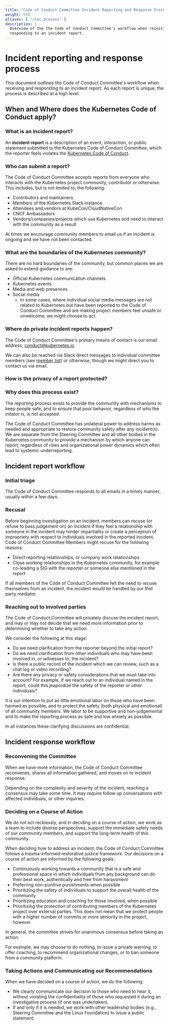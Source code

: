 ```yaml
---
title: "Code of Conduct Committee Incident Reporting and Response Process"
weight: 550
aliases: [ "/coc-process" ]
description: | 
  Overview of the the Code of Conduct Committee's workflow when receiving and
  responding to an incident report.
---
```


# Incident reporting and response process

This document outlines the Code of Conduct Committee's workflow when receiving and responding to an incident report. As each report is unique, the process is described at a high level.

## When and Where does the Kubernetes Code of Conduct apply?

### What is an incident report?

An **incident report** is a description of an event, interaction, or public statement submitted to the Kubernetes Code of Conduct Committee, which the reporter feels violates the [Kubernetes Code of Conduct](https://kubernetes.io/community/code-of-conduct/). 

### Who can submit a report? 

The Code of Conduct Committee accepts reports from everyone who interacts with the Kubernetes project community, contributor or otherwise. This includes, but is not limited to, the following:

- Contributors and maintainers
- Members of the Kubernetes Slack instance 
- Attendees and vendors at KubeCon/CloudNativeCon
- CNCF Ambassadors
- Vendors/companies/projects which use Kubernetes and need to interact with the community as a result

At times we encourage community members to email us if an incident is ongoing and we have not been contacted.

### What are the boundaries of the Kubernetes community?

There are no hard boundaries of the community, but common places we are asked to extend guidance to are:

- Official Kubernetes communication channels
- Kubernetes events
- Media and web presences
- Social media
    - In some cases, where individual social media messages are not related to Kubernetes but have been reported to the Code of Conduct Committee and are making project members feel unsafe or unwelcome, we might choose to act.

### Where do private incident reports happen? 

The Code of Conduct Committee's primary means of contact is our email address, conduct@kubernetes.io. 

We can also be reached via Slack direct messages to individual committee members (see [member list](https://github.com/kubernetes/community/tree/master/committee-code-of-conduct#members)) or otherwise, though we might direct you to contact us via email. 

### How is the privacy of a report protected?

### Why does this process exist?

The reporting process exists to provide the community with mechanisms to keep people safe, and to ensure that poor behavior, regardless of who the initator is, is not accepted.

The Code of Conduct Committee has unilateral power to address harms as needed and appropriate to restore community safety after any incident(s). We are separate from the Steering Committee and all other bodies in the Kubernetes community to provide a mechanism by which anyone can report, regardless of roles and organizational power dynamics which often lead to systemic underreporting.

## Incident report workflow 
 
### Initial triage 

The Code of Conduct Committee responds to all emails in a timely manner, usually within a few days.

### Recusal 

Before beginning investigation on an incident, members can recuse (or refuse to pass judgement on) an incident if they feel a relationship with someone in the incident may hinder impartiality or create a perception of impropriety with respect to individuals involved in the reported incident. Code of Conduct Committee Members might recuse for the following reasons:

- Direct reporting relationships, or company work relationships 
- Close working relationships in the Kubernetes community, for example co-leading a SIG with the reporter or someone else mentioned in the report


If all members of the Code of Conduct Committee felt the need to recuse themselves from an incident, the incident would be handled by our thid party mediator.

### Reaching out to involved parties

The Code of Conduct Committee will privately discuss the incident report, and may or may not decide that we need more information prior to determining whether to take any action.

We consider the following at this stage:

- Do we need clarification from the reporter beyond the initial report?
- Do we need clarification from other individuals who may have been involved in, or witnesses to, the incident? 
- Is there a public record of the incident which we can review, such as a chat log or video recording? 
- Are there any privacy or safety considerations that we must take into account? For example, if we reach out to an individual named in the report, could this jeapordize the safety of the reporter or other individuals?

It is our intention to put as little emotional labor on those who have been harmed as possible, and to protect the safety (both physical and emotional) of all community members. We labor to be supportive and non-judgemental and to make the reporting process as safe and low anxiety as possible.

In all instances these clarifying discussions are confidential.



## Incident response workflow

### Reconvening the Committee

When we have more information, the Code of Conduct Committee reconvenes, shares all information gathered, and moves on to incident response. 

Depending on the complexity and severity of the incident, reaching a consensus may take some time. It may require follow up conversations with affected individuals, or other inquiries.

### Deciding on a Course of Action 

We do not act recklessly, and in deciding on a course of action, we work as a team to include diverse perspectives, support the immediate safety needs of our community members, and support the long-term health of this community.

When deciding how to address an incident, the Code of Conduct Committee follows a trauma-informed restorative justice framework. Our decisions on a course of action are informed by the following goals:

- Continuously working towards a community that is a safe and professional space in which individuals from any background can do their best work, authentically and free from harassment
- Preferring non-punitive punishments when possible
- Prioritizing the safety of individuals to support the overall health of the community
- Prioritizing education and coaching for those involved, when possible
- Prioritizing the protection of contributing members of the Kubernetes project over external parties. This does not mean that we protect people with a higher number of commits or more seniority in the project, however.

In general, the committee strives for unanimous consensus before taking an action.

For example, we may choose to do nothing, to issue a private warning, to offer coaching, to recommend organizational changes, or to ban someone from a community platform. 


### Taking Actions and Communicating our Recommendations 

When we have decided on a course of action, we do the following:

- We clearly communicate our decision to those who need to hear it, without violating the confidentiality of those who requested it during an investigative process (if one was undertaken).
- If and only if it is needed, we work with other leadership bodies (e.g., Steering Committee and the Linux Foundation) to issue a public statement.

